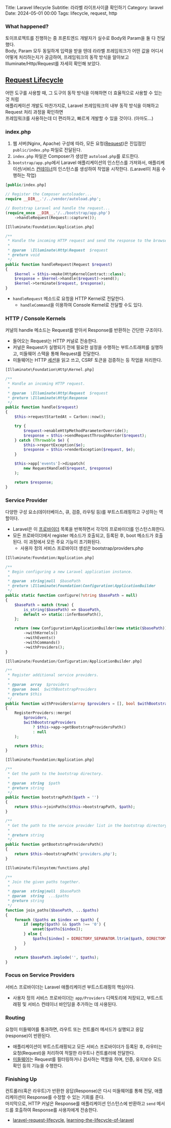 Title: Laravel lifecycle
Subtitle: 라라벨 라이프사이클 확인하기
Category: laravel
Date: 2024-05-01 00:00
Tags: lifecycle, request, http

### What happened?

토이프로젝트를 진행하는 중 프론트엔드 개발자가 실수로 Body와 Param을 둘 다 전달했다.  
Body, Param 모두 동일하게 입력을 받을 텐데 라라벨 프레임워크가 어떤 값을 어디서 어떻게 처리하는지가 궁금하여, 
프레임워크의 동작 방식을 알아보고 Illuminate/Http/Request를 자세히 확인해 보았다.

## [Request Lifecycle](https://laravel.com/docs/master/lifecycle)

어떤 도구를 사용할 때, 그 도구의 동작 방식을 이해하면 더 효율적으로 사용할 수 있는 것 처럼  
애플리케이션 개발도 마찬가지로, Laravel 프레임워크의 내부 동작 방식을 이해하고 Request 처리 과정을 확인하면     
프레임워크를 사용하는데 더 편리하고, 빠르게 개발할 수 있을 것이다. (아마도...)

### index.php

1. 웹 서버(Nginx, Apache) 구성에 따라, 모든 요청([Request](https://laravel.com/api/master/Illuminate/Http/Request.html))은 진입점인
   `public/index.php` 파일로 전달된다.
2. `index.php` 파일은 Composer가 생성한 `autoload.php`를 로드한다.
3. `bootstrap/app.php`에서 Laravel 애플리케이션의 인스턴스를 가져와서,
   애플리케이션/서비스 [컨테이너](https://laravel.com/docs/11.x/container)의 인스턴스를 생성하여 작업을 시작한다. (Laravel이 처음 수행하는 작업)

```php
[public/index.php]

// Register the Composer autoloader...
require __DIR__.'/../vendor/autoload.php';

// Bootstrap Laravel and handle the request...
(require_once __DIR__.'/../bootstrap/app.php')
    ->handleRequest(Request::capture()); 
```

```php
[Illuminate/Foundation/Application.php]

/**
 * Handle the incoming HTTP request and send the response to the browser.
 *
 * @param  \Illuminate\Http\Request  $request
 * @return void
 */
public function handleRequest(Request $request)
{
    $kernel = $this->make(HttpKernelContract::class);
    $response = $kernel->handle($request)->send();
    $kernel->terminate($request, $response);
}
```

- `handleRequest` 메소드로 요청을 HTTP Kernel로 전달한다.
    - `handleCommand`을 이용하여 Console Kernel로 전달할 수도 있다.

### HTTP / Console Kernels

커널의 handle 메소드는 Request를 받아서 Response를 반환하는 간단한 구조이다.

- 들어오는 Request는 HTTP 커널로 전송한다.
- 커널은 Request가 실행되기 전에 필요한 설정을 수행하는 부트스트래퍼를 실행하고, 미들웨어 스택을 통해 Request를 전달한다.
- 미들웨어는 HTTP [세션](https://laravel.com/docs/11.x/session)을 읽고 쓰고, CSRF 토큰을 검증하는 등 작업을 처리한다.

```php
[Illuminate\Foundation\Http\Kernel.php]

/**
 * Handle an incoming HTTP request.
 *
 * @param  \Illuminate\Http\Request  $request
 * @return \Illuminate\Http\Response
 */
public function handle($request)
{
    $this->requestStartedAt = Carbon::now();

    try {
        $request->enableHttpMethodParameterOverride();
        $response = $this->sendRequestThroughRouter($request);
    } catch (Throwable $e) {
        $this->reportException($e);
        $response = $this->renderException($request, $e);
    }

    $this->app['events']->dispatch(
        new RequestHandled($request, $response)
    );

    return $response;
}
```

### Service Provider

다양한 구성 요소(데이터베이스, 큐, 검증, 라우팅 등)를 부트스트래핑하고 구성하는 역할이다.

- Laravel은 이 [프로바이더](https://laravel.com/docs/11.x/providers) 목록을 반복하면서 각각의 프로바이더를 인스턴스화한다.
- 모든 프로바이더에서 register 메소드가 호출되고, 등록된 후, boot 메소드가 호출된다. 이 과정에서 모든 주요 기능이 초기화된다.
    - 사용자 정의 서비스 프로바이더 생성은 bootstrap/providers.php

```php
[Illuminate/Foundation/Application.php]

/**
 * Begin configuring a new Laravel application instance.
 *
 * @param  string|null  $basePath
 * @return \Illuminate\Foundation\Configuration\ApplicationBuilder
 */
public static function configure(?string $basePath = null)
{
    $basePath = match (true) {
        is_string($basePath) => $basePath,
        default => static::inferBasePath(),
    };

    return (new Configuration\ApplicationBuilder(new static($basePath)))
        ->withKernels()
        ->withEvents()
        ->withCommands()
        ->withProviders();
}
```

```php
[Illuminate/Foundation/Configuration/ApplicationBuilder.php]

/**
 * Register additional service providers.
 *
 * @param  array  $providers
 * @param  bool  $withBootstrapProviders
 * @return $this
 */
public function withProviders(array $providers = [], bool $withBootstrapProviders = true)
{
    RegisterProviders::merge(
        $providers,
        $withBootstrapProviders
            ? $this->app->getBootstrapProvidersPath()
            : null
    );

    return $this;
}
```

```php
[Illuminate/Foundation/Application.php]

/**
 * Get the path to the bootstrap directory.
 *
 * @param  string  $path
 * @return string
 */
public function bootstrapPath($path = '')
{
    return $this->joinPaths($this->bootstrapPath, $path);
}

/**
 * Get the path to the service provider list in the bootstrap directory.
 *
 * @return string
 */
public function getBootstrapProvidersPath()
{
    return $this->bootstrapPath('providers.php');
}
```

```php
[Illuminate/Filesystem/functions.php]

/**
 * Join the given paths together.
 *
 * @param  string|null  $basePath
 * @param  string  ...$paths
 * @return string
 */
function join_paths($basePath, ...$paths)
{
    foreach ($paths as $index => $path) {
        if (empty($path) && $path !== '0') {
            unset($paths[$index]);
        } else {
            $paths[$index] = DIRECTORY_SEPARATOR.ltrim($path, DIRECTORY_SEPARATOR);
        }
    }

    return $basePath.implode('', $paths);
}
```

### Focus on Service Providers

서비스 프로바이더는 Laravel 애플리케이션 부트스트래핑의 핵심이다.

- 사용자 정의 서비스 프로바이더는 `app/Providers` 디렉토리에 저장되고, 부트스트래핑 및 서비스 컨테이너 바인딩을 추가하는 데 사용된다.

### Routing

요청이 미들웨어를 통과하면, 라우트 또는 컨트롤러 메서드가 실행되고 응답(response)이 반환된다.

- 애플리케이션이 부트스트래핑되고 모든 서비스 프로바이더가 등록된 후, 라우터는 요청(Request)을 처리하여 적절한 라우트나 컨트롤러에 전달한다.
- [미들웨어](https://laravel.com/docs/11.x/middleware)는 Request를 필터링하거나 검사하는 역할을 하며, 인증, 유지보수 모드 확인 등의 기능을 수행한다.

### Finishing Up

컨트롤러(혹은 라우트)가 반환한 응답(Response)은 다시 미들웨어를 통해 전달, 애플리케이션이 Response를 수정할 수 있는 기회를 준다.  
마지막으로, HTTP 커널은 Response를 애플리케이션 인스턴스에 반환하고 `send` 메서드를 호출하여 Response를 사용자에게 전송한다.

- [laravel-request-lifecycle](https://medium.com/@ankitatejani84/laravel-request-lifecycle-7c2145aa1257), [learning-the-lifecycle-of-laravel](https://medium.com/@nisma.hossain.41982/learning-the-lifecycle-of-laravel-4e674e176d34)
